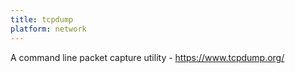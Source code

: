 ```yaml
---
title: tcpdump
platform: network
---
```


A command line packet capture utility - <https://www.tcpdump.org/>
